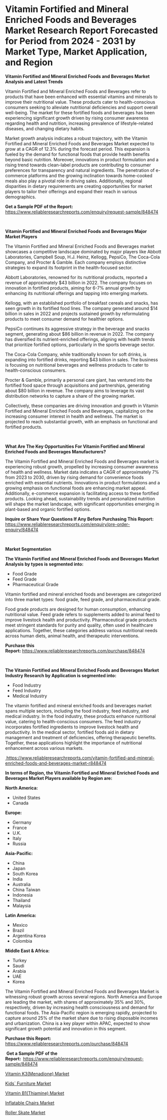 <p><h1>Vitamin Fortified and Mineral Enriched Foods and Beverages Market Research Report Forecasted for Period from 2024 -  2031 by Market Type, Market Application, and Region</h1></p><p><strong>Vitamin Fortified and Mineral Enriched Foods and Beverages Market Analysis and Latest Trends</strong></p>
<p><p>Vitamin Fortified and Mineral Enriched Foods and Beverages refer to products that have been enhanced with essential vitamins and minerals to improve their nutritional value. These products cater to health-conscious consumers seeking to alleviate nutritional deficiencies and support overall well-being. The market for these fortified foods and beverages has been experiencing significant growth driven by rising consumer awareness regarding health and nutrition, increasing prevalence of lifestyle-related diseases, and changing dietary habits.</p><p>Market growth analysis indicates a robust trajectory, with the Vitamin Fortified and Mineral Enriched Foods and Beverages Market expected to grow at a CAGR of 12.3% during the forecast period. This expansion is fueled by the demand for functional foods that provide health benefits beyond basic nutrition. Moreover, innovations in product formulation and a rising trend towards clean-label products are contributing to consumer preferences for transparency and natural ingredients. The penetration of e-commerce platforms and the growing inclination towards home-cooked meals also play a pivotal role in driving sales. Additionally, regional disparities in dietary requirements are creating opportunities for market players to tailor their offerings and expand their reach in various demographics.</p></p>
<p><strong>Get a Sample PDF of the Report:&nbsp;</strong> <a href="https://www.reliableresearchreports.com/enquiry/request-sample/848474?utm_campaign=9&utm_medium=2&utm_source=Github&utm_content=ia&utm_term=30122024&utm_id=vitamin-fortified-and-mineral-enriched-foods-and-beverages">https://www.reliableresearchreports.com/enquiry/request-sample/848474</a></p>
<p>&nbsp;</p>
<p><strong>Vitamin Fortified and Mineral Enriched Foods and Beverages Major Market Players</strong></p>
<p><p>The Vitamin Fortified and Mineral Enriched Foods and Beverages market showcases a competitive landscape dominated by major players like Abbott Laboratories, Campbell Soup, H.J. Heinz, Kellogg, PepsiCo, The Coca-Cola Company, and Procter & Gamble. Each company employs distinctive strategies to expand its footprint in the health-focused sector.</p><p>Abbott Laboratories, renowned for its nutritional products, reported a revenue of approximately $43 billion in 2022. The company focuses on innovation in fortified products, aiming for 6-7% annual growth by enhancing its nutritional offerings and tapping into emerging markets.</p><p>Kellogg, with an established portfolio of breakfast cereals and snacks, has seen growth in its fortified food lines. The company generated around $14 billion in sales in 2022 and projects sustained growth by reformulating products to meet consumer demand for healthier options.</p><p>PepsiCo continues its aggressive strategy in the beverage and snacks segment, generating about $86 billion in revenue in 2022. The company has diversified its nutrient-enriched offerings, aligning with health trends that prioritize fortified options, particularly in the sports beverage sector.</p><p>The Coca-Cola Company, while traditionally known for soft drinks, is expanding into fortified drinks, reporting $43 billion in sales. The business is focusing on nutritional beverages and wellness products to cater to health-conscious consumers.</p><p>Procter & Gamble, primarily a personal care giant, has ventured into the fortified food space through acquisitions and partnerships, generating about $80 billion in revenue. The company aims to leverage its vast distribution networks to capture a share of the growing market.</p><p>Collectively, these companies are driving innovation and growth in Vitamin Fortified and Mineral Enriched Foods and Beverages, capitalizing on the increasing consumer interest in health and wellness. The market is projected to reach substantial growth, with an emphasis on functional and fortified products.</p></p>
<p>&nbsp;</p>
<p><strong>What Are The Key Opportunities For Vitamin Fortified and Mineral Enriched Foods and Beverages Manufacturers?</strong></p>
<p><p>The Vitamin Fortified and Mineral Enriched Foods and Beverages market is experiencing robust growth, propelled by increasing consumer awareness of health and wellness. Market data indicates a CAGR of approximately 7% from 2023 to 2030, driven by rising demand for convenience foods enriched with essential nutrients. Innovations in product formulations and a growing emphasis on functional foods are enhancing market appeal. Additionally, e-commerce expansion is facilitating access to these fortified products. Looking ahead, sustainability trends and personalized nutrition will shape the market landscape, with significant opportunities emerging in plant-based and organic fortified options.</p></p>
<p><strong>Inquire or Share Your Questions If Any Before Purchasing This Report:</strong> <a href="https://www.reliableresearchreports.com/enquiry/pre-order-enquiry/848474?utm_campaign=9&utm_medium=2&utm_source=Github&utm_content=ia&utm_term=30122024&utm_id=vitamin-fortified-and-mineral-enriched-foods-and-beverages">https://www.reliableresearchreports.com/enquiry/pre-order-enquiry/848474</a></p>
<p>&nbsp;</p>
<p><strong>Market Segmentation</strong></p>
<p><strong>The Vitamin Fortified and Mineral Enriched Foods and Beverages Market Analysis by types is segmented into:</strong></p>
<p><ul><li>Food Grade</li><li>Feed Grade</li><li>Pharmaceutical Grade</li></ul></p>
<p><p>Vitamin fortified and mineral enriched foods and beverages are categorized into three market types: food grade, feed grade, and pharmaceutical grade. </p><p>Food grade products are designed for human consumption, enhancing nutritional value. Feed grade refers to supplements added to animal feed to improve livestock health and productivity. Pharmaceutical grade products meet stringent standards for purity and quality, often used in healthcare applications. Together, these categories address various nutritional needs across human diets, animal health, and therapeutic interventions.</p></p>
<p><strong>Purchase this Report:&nbsp;</strong><a href="https://www.reliableresearchreports.com/purchase/848474?utm_campaign=9&utm_medium=2&utm_source=Github&utm_content=ia&utm_term=30122024&utm_id=vitamin-fortified-and-mineral-enriched-foods-and-beverages">https://www.reliableresearchreports.com/purchase/848474</a></p>
<p>&nbsp;</p>
<p><strong>The Vitamin Fortified and Mineral Enriched Foods and Beverages Market Industry Research by Application is segmented into:</strong></p>
<p><ul><li>Food Industry</li><li>Feed Industry</li><li>Medical Industry</li></ul></p>
<p><p>The vitamin fortified and mineral enriched foods and beverages market spans multiple sectors, including the food industry, feed industry, and medical industry. In the food industry, these products enhance nutritional value, catering to health-conscious consumers. The feed industry incorporates fortified ingredients to improve livestock health and productivity. In the medical sector, fortified foods aid in dietary management and treatment of deficiencies, offering therapeutic benefits. Together, these applications highlight the importance of nutritional enhancement across various markets.</p></p>
<p><a href="https://www.reliableresearchreports.com/vitamin-fortified-and-mineral-enriched-foods-and-beverages-market-r848474?utm_campaign=9&utm_medium=2&utm_source=Github&utm_content=ia&utm_term=30122024&utm_id=vitamin-fortified-and-mineral-enriched-foods-and-beverages">&nbsp;https://www.reliableresearchreports.com/vitamin-fortified-and-mineral-enriched-foods-and-beverages-market-r848474</a></p>
<p><strong>In terms of Region, the Vitamin Fortified and Mineral Enriched Foods and Beverages Market Players available by Region are:</strong></p>
<p>
    <p> <strong> North America: </strong>
        <ul>
            <li>United States</li>
            <li>Canada</li>
        </ul>
        </p> 
    <p> <strong> Europe: </strong>
        <ul>
            <li>Germany</li>
            <li>France</li>
            <li>U.K.</li>
            <li>Italy</li>
            <li>Russia</li>
        </ul>
        </p> 
    <p> <strong> Asia-Pacific: </strong>
        <ul>
            <li>China</li>
            <li>Japan</li>
            <li>South Korea</li>
            <li>India</li>
            <li>Australia</li>
            <li>China Taiwan</li>
            <li>Indonesia</li>
            <li>Thailand</li>
            <li>Malaysia</li>
        </ul>
        </p> 
    <p> <strong> Latin America: </strong>
        <ul>
            <li>Mexico</li>
            <li>Brazil</li>
            <li>Argentina Korea</li>
            <li>Colombia</li>
        </ul>
        </p> 
    <p> <strong> Middle East & Africa: </strong>
        <ul>
            <li>Turkey</li>
            <li>Saudi</li>
            <li>Arabia</li>
            <li>UAE</li>
            <li>Korea</li>
        </ul>
    </p>
    </p>
<p><p>The Vitamin Fortified and Mineral Enriched Foods and Beverages Market is witnessing robust growth across several regions. North America and Europe are leading the market, with shares of approximately 35% and 30%, respectively, driven by increasing health consciousness and demand for functional foods. The Asia-Pacific region is emerging rapidly, projected to capture around 25% of the market share due to rising disposable incomes and urbanization. China is a key player within APAC, expected to show significant growth potential and innovation in this segment.</p></p>
<p><strong>Purchase this Report: </strong><a href="https://www.reliableresearchreports.com/purchase/848474?utm_campaign=9&utm_medium=2&utm_source=Github&utm_content=ia&utm_term=30122024&utm_id=vitamin-fortified-and-mineral-enriched-foods-and-beverages">https://www.reliableresearchreports.com/purchase/848474</a></p>
<p>&nbsp;<strong>Get a Sample PDF of the Report:&nbsp;&nbsp;</strong><a href="https://www.reliableresearchreports.com/enquiry/request-sample/848474?utm_campaign=9&utm_medium=2&utm_source=Github&utm_content=ia&utm_term=30122024&utm_id=vitamin-fortified-and-mineral-enriched-foods-and-beverages">https://www.reliableresearchreports.com/enquiry/request-sample/848474</a></p>
<p><strong></strong></p>
<p><p><a href="https://github.com/ulyssacrayne00231/Market-Research-Report-List-1/blob/main/vitamin-k3menadione-market.md?utm_campaign=9&utm_medium=2&utm_source=Github&utm_content=ia&utm_term=30122024&utm_id=vitamin-fortified-and-mineral-enriched-foods-and-beverages">Vitamin K3(Menadione) Market</a></p><p><a href="https://github.com/SanjidaMahmud54/Market-Research-Report-List-1/blob/main/kids-furniture-market.md?utm_campaign=9&utm_medium=2&utm_source=Github&utm_content=ia&utm_term=30122024&utm_id=vitamin-fortified-and-mineral-enriched-foods-and-beverages">Kids` Furniture Market</a></p><p><a href="https://github.com/danikabiele541/Market-Research-Report-List-1/blob/main/vitamin-b1thiamine-market.md?utm_campaign=9&utm_medium=2&utm_source=Github&utm_content=ia&utm_term=30122024&utm_id=vitamin-fortified-and-mineral-enriched-foods-and-beverages">Vitamin B1(Thiamine) Market</a></p><p><a href="https://github.com/manesros8/Market-Research-Report-List-1/blob/main/inflatable-chairs-market.md?utm_campaign=9&utm_medium=2&utm_source=Github&utm_content=ia&utm_term=30122024&utm_id=vitamin-fortified-and-mineral-enriched-foods-and-beverages">Inflatable Chairs Market</a></p><p><a href="https://github.com/WashimHussain441/Market-Research-Report-List-1/blob/main/roller-skate-market.md?utm_campaign=9&utm_medium=2&utm_source=Github&utm_content=ia&utm_term=30122024&utm_id=vitamin-fortified-and-mineral-enriched-foods-and-beverages">Roller Skate Market</a></p></p>
